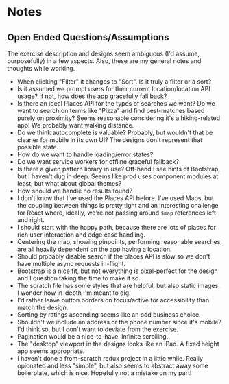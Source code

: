 # Notes

## Open Ended Questions/Assumptions

The exercise description and designs seem ambiguous (I'd assume, purposefully) in a few aspects. Also, these are my general notes and thoughts while working.

- When clicking "Filter" it changes to "Sort". Is it truly a filter or a sort?
- Is it assumed we prompt users for their current location/location API usage? If not, how does the app gracefully fall back?
- Is there an ideal Places API for the types of searches we want? Do we want to search on terms like "Pizza" and find best-matches based purely on proximity? Seems reasonable considering it's a hiking-related app! We probably want walking distance.
- Do we think autocomplete is valuable? Probably, but wouldn't that be cleaner for mobile in its own UI? The designs don't represent that possible state.
- How do we want to handle loading/error states?
- Do we want service workers for offline graceful fallback?
- Is there a given pattern library in use? Off-hand I see hints of Bootstrap, but I haven't dug in deep. Seems like prod uses component modules at least, but what about global themes?
- How should we handle no results found?
- I don't know that I've used the Places API before. I've used Maps, but the coupling between things is pretty tight and an interesting challenge for React where, ideally, we're not passing around `$map` references left and right.
- I should start with the happy path, because there are lots of places for rich user interaction and edge case handling.
- Centering the map, showing pinpoints, performing reasonable searches, are all heavily dependent on the app having a location.
- Should probably disable search if the places API is slow so we don't have multiple async requests in-flight.
- Bootstrap is a nice fit, but not everything is pixel-perfect for the design and I question taking the time to make it so.
- The scratch file has some styles that are helpful, but also static images. I wonder how in-depth I'm meant to dig.
- I'd rather leave button borders on focus/active for accessibility than match the design.
- Sorting by ratings ascending seems like an odd business choice.
- Shouldn't we include an address or the phone number since it's mobile? I'd think so, but I don't want to deviate from the exercise.
- Pagination would be a nice-to-have. Infinite scrolling.
- The "desktop" viewport in the designs looks like an iPad. A fixed height app seems appropriate.
- I haven't done a from-scratch redux project in a little while. Really opionated and less "simple", but also seems to abstract away some boilerplate, which is nice. Hopefully not a mistake on my part!
